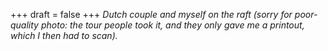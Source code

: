 
+++
draft = false
+++
_Dutch couple and myself on the raft (sorry for poor-quality photo: the tour people took it, and they only gave me a printout, which I then had to scan)._
